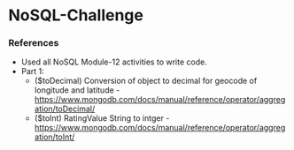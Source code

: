 # NoSQL-Challenge

### References

* Used all NoSQL Module-12 activities to write code.
* Part 1: 
    - ($toDecimal) Conversion of object to decimal for geocode of longitude and latitude - https://www.mongodb.com/docs/manual/reference/operator/aggregation/toDecimal/
    - ($toInt) RatingValue String to intger - https://www.mongodb.com/docs/manual/reference/operator/aggregation/toInt/
